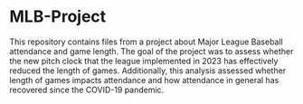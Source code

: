 # MLB-Project
This repository contains files from a project about Major League Baseball attendance and game length. 
The goal of the project was to assess whether the new pitch clock that the league implemented in 2023 has effectively reduced the length of games. Additionally, this analysis assessed whether length of games impacts attendance and how attendance in general has recovered since the COVID-19 pandemic. 
